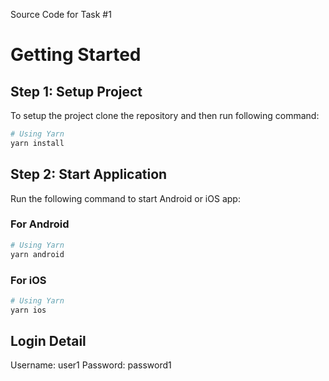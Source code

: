 Source Code for Task #1
# Getting Started

## Step 1: Setup Project

To setup the project clone the repository and then run following command:

```bash
# Using Yarn
yarn install
```

## Step 2: Start Application

Run the following command to start Android or iOS app:

### For Android

```bash
# Using Yarn
yarn android
```

### For iOS

```bash
# Using Yarn
yarn ios
```

## Login Detail

Username: user1
Password: password1